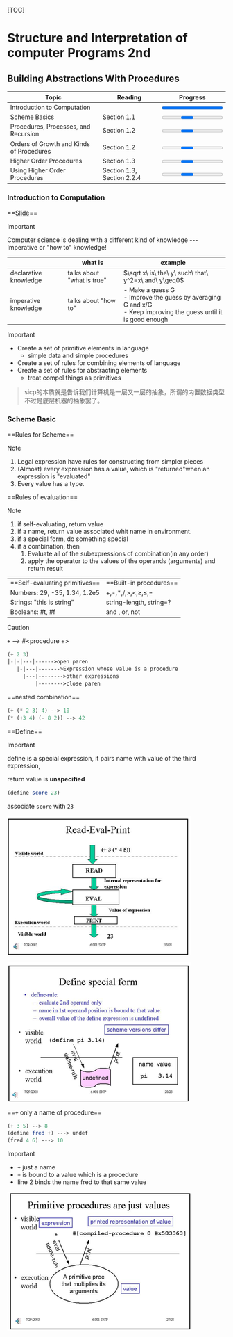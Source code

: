 [TOC]

# Structure and Interpretation of computer Programs 2nd

## Building Abstractions With Procedures

| Topic                                    | Reading                    | Progress                                    |
| ---------------------------------------- | -------------------------- | ------------------------------------------- |
| Introduction to Computation              |                            | <progress value="100" max="100"></progress> |
| Scheme Basics                            | Section 1.1                | <progress></progress>                       |
| Procedures, Processes, and Recursion     | Section 1.2                | <progress></progress>                       |
| Orders of Growth and Kinds of Procedures | Section 1.2                | <progress></progress>                       |
| Higher Order Procedures                  | Section 1.3                | <progress></progress>                       |
| Using Higher Order Procedures            | Section 1.3, Section 2.2.4 | <progress></progress>                       |

### Introduction to Computation

==[Slide](./slides/lecture_1.pdf)==

> [!important]
>
> Computer science is dealing with a different kind of knowledge --- Imperative or "how to" knowledge!

|                       | what is                    | example                                                      |
| --------------------- | -------------------------- | ------------------------------------------------------------ |
| declarative knowledge | talks about "what is true" | $\sqrt x\ is\ the\ y\ such\ that\ y^2=x\ and\ y\geq0$        |
| imperative knowledge  | talks about "how to"       | - Make a guess G<br />- Improve the guess by averaging G and x/G<br />- Keep improving the guess until it is good enough |

> [!important]
>
> - Create a set of primitive elements in language 
>   - simple data and simple procedures
> - Create a set of rules for combining elements of language
> - Create a set of rules for abstracting elements
>   - treat compel things as primitives

> sicp的本质就是告诉我们计算机是一层又一层的抽象，所谓的内置数据类型不过是底层机器的抽象罢了。

### Scheme Basic

==Rules for Scheme==

> [!note]
>
> 1. Legal expression have rules for constructing from simpler pieces
> 2. (Almost) every expression has a value, which is "returned"when an expression is "evaluated"
> 3. Every value has a type.



==Rules of evaluation==

> [!note]
>
> 1. if self-evaluating, return value
> 2. if a name, return value associated whit name in environment.
> 3. if a special form, do something special
> 4. if a combination, then
>    1.  Evaluate all of the subexpressions of combination(in any order)
>    2. apply the operator to the values of the operands (arguments) and return result

|                                |                             |
| ------------------------------ | --------------------------- |
| ==Self-evaluating primitives== | ==Built-in procedures==     |
| Numbers: 29, -35, 1.34, 1.2e5  | +,-,*,/,>,<,$\geq$,$\leq$,= |
| Strings: "this is string"      | string-length, string=?     |
| Booleans: #t, #f               | and , or, not               |

> [!CaUtion]
>
> `+` --> #<procedure +>

```scheme
(+ 2 3)
|-|-|---|------>open paren
   |-|---|------->Expression whose value is a procedure
     |---|-------->other expressions
         |-------->close paren
```

==nested combination==

```scheme
(+ (* 2 3) 4) --> 10
(* (+3 4) (- 8 2)) --> 42
```

==Define==

> [!important]
>
> define is a special expression, it pairs name with value of the third expression,
>
> return value is **unspecified**

```scheme
(define score 23)
```

associate `score` with `23`

![image-20241231215636500](assets/Read-Eval-Print.png)

![image-20241231215720438](assets/define.png)

==`+` only a name of procedure==

```scheme
(+ 3 5) --> 8
(define fred +) ---> undef
(fred 4 6) ---> 10
```

> [!important]
>
> - `+` just a name
> - `+` is bound to a value which is a procedure
> - line 2 binds the name fred to that same value

![image-20241231220052454](assets/"+"only-a-name.png)
